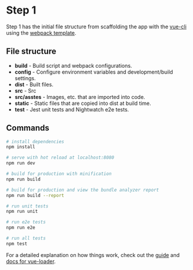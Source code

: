 # Step 1

Step 1 has the initial file structure from scaffolding the app with
the [vue-cli](https://cli.vuejs.org/) using the
[webpack template](https://github.com/vuejs-templates/webpack).

## File structure
- **build** - Build script and webpack configurations.
- **config** - Configure environment variables and development/build settings.
- **dist** - Built files.
- **src** - Src
- **src/asstes** - Images, etc. that are imported into code.
- **static** - Static files that are copied into dist at build time.
- **test** - Jest unit tests and Nightwatch e2e tests.


## Commands

``` bash
# install dependencies
npm install

# serve with hot reload at localhost:8080
npm run dev

# build for production with minification
npm run build

# build for production and view the bundle analyzer report
npm run build --report

# run unit tests
npm run unit

# run e2e tests
npm run e2e

# run all tests
npm test
```

For a detailed explanation on how things work, check out the [guide](http://vuejs-templates.github.io/webpack/) and [docs for vue-loader](http://vuejs.github.io/vue-loader).
